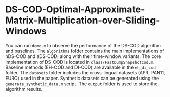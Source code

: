 # DS-COD-Optimal-Approximate-Matrix-Multiplication-over-Sliding-Windows

You can run `demo.m` to observe the performance of the DS-COD algorithm and baselines. The `algorithms` folder contains the main implementations of hDS-COD and aDS-COD, along with their time-window variants. The core implementation of DS-COD is located in `class/FastDumpSnapshotCod.m`. Baseline methods (EH-COD and DI-COD) are available in the `eh_di_cod` folder. The `datasets` folder includes the cross-lingual datasets (APR, PAN11, EURO) used in the paper. Synthetic datasets can be generated using the `generate_synthetic_data.m` script. The `output` folder is used to store the algorithm results.

